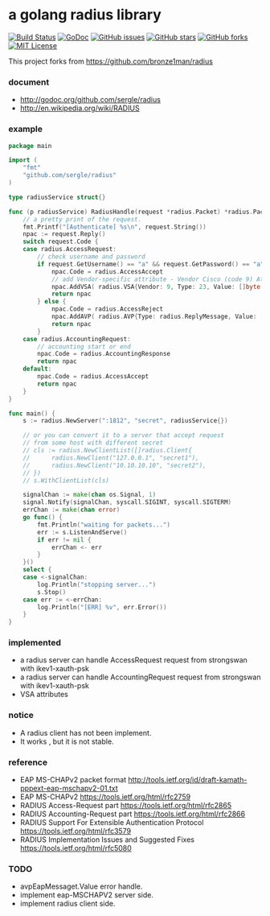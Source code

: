 a golang radius library
=============================
[![Build Status](https://travis-ci.org/sergle/radius.svg)](https://travis-ci.org/sergle/radius)
[![GoDoc](https://godoc.org/github.com/sergle/radius?status.svg)](https://godoc.org/github.com/sergle/radius)
[![GitHub issues](https://img.shields.io/github/issues/sergle/radius.svg)](https://github.com/sergle/radius/issues)
[![GitHub stars](https://img.shields.io/github/stars/sergle/radius.svg)](https://github.com/sergle/radius/stargazers)
[![GitHub forks](https://img.shields.io/github/forks/sergle/radius.svg)](https://github.com/sergle/radius/network)
[![MIT License](http://img.shields.io/badge/license-MIT-blue.svg?style=flat-square)](https://github.com/sergle/radius/blob/master/LICENSE)

This project forks from https://github.com/bronze1man/radius

### document
* http://godoc.org/github.com/sergle/radius
* http://en.wikipedia.org/wiki/RADIUS

### example
```go
package main

import (
	"fmt"
	"github.com/sergle/radius"
)

type radiusService struct{}

func (p radiusService) RadiusHandle(request *radius.Packet) *radius.Packet {
    // a pretty print of the request.
	fmt.Printf("[Authenticate] %s\n", request.String())
	npac := request.Reply()
	switch request.Code {
	case radius.AccessRequest:
		// check username and password
		if request.GetUsername() == "a" && request.GetPassword() == "a" {
			npac.Code = radius.AccessAccept
			// add Vendor-specific attribute - Vendor Cisco (code 9) Attribute h323-remote-address (code 23)
			npac.AddVSA( radius.VSA{Vendor: 9, Type: 23, Value: []byte("10.20.30.40")} )
			return npac
		} else {
			npac.Code = radius.AccessReject
			npac.AddAVP( radius.AVP{Type: radius.ReplyMessage, Value: []byte("you dick!")} )
			return npac
		}
	case radius.AccountingRequest:
		// accounting start or end
		npac.Code = radius.AccountingResponse
		return npac
	default:
		npac.Code = radius.AccessAccept
		return npac
	}
}

func main() {
	s := radius.NewServer(":1812", "secret", radiusService{})

	// or you can convert it to a server that accept request
	// from some host with different secret
	// cls := radius.NewClientList([]radius.Client{
	// 		radius.NewClient("127.0.0.1", "secret1"),
	// 		radius.NewClient("10.10.10.10", "secret2"),
	// })
	// s.WithClientList(cls)

	signalChan := make(chan os.Signal, 1)
	signal.Notify(signalChan, syscall.SIGINT, syscall.SIGTERM)
	errChan := make(chan error)
	go func() {
		fmt.Println("waiting for packets...")
		err := s.ListenAndServe()
		if err != nil {
			errChan <- err
		}
	}()
	select {
	case <-signalChan:
		log.Println("stopping server...")
		s.Stop()
	case err := <-errChan:
		log.Println("[ERR] %v", err.Error())
	}
}
```

### implemented
* a radius server can handle AccessRequest request from strongswan with ikev1-xauth-psk
* a radius server can handle AccountingRequest request from strongswan with ikev1-xauth-psk
* VSA attributes

### notice
* A radius client has not been implement.
* It works , but it is not stable.

### reference
* EAP MS-CHAPv2 packet format 								http://tools.ietf.org/id/draft-kamath-pppext-eap-mschapv2-01.txt
* EAP MS-CHAPv2 											https://tools.ietf.org/html/rfc2759
* RADIUS Access-Request part      							https://tools.ietf.org/html/rfc2865
* RADIUS Accounting-Request part  							https://tools.ietf.org/html/rfc2866
* RADIUS Support For Extensible Authentication Protocol 	https://tools.ietf.org/html/rfc3579
* RADIUS Implementation Issues and Suggested Fixes 			https://tools.ietf.org/html/rfc5080

### TODO
* avpEapMessaget.Value error handle.
* implement eap-MSCHAPV2 server side.
* implement radius client side.
